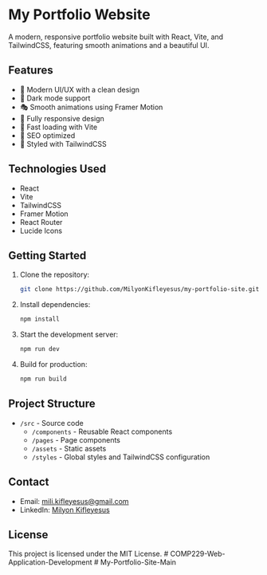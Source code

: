 # My Portfolio Website

A modern, responsive portfolio website built with React, Vite, and TailwindCSS, featuring smooth animations and a beautiful UI.

## Features

- 🎨 Modern UI/UX with a clean design
- 🌙 Dark mode support
- 🎭 Smooth animations using Framer Motion
- 📱 Fully responsive design
- 🚀 Fast loading with Vite
- 🎯 SEO optimized
- 💅 Styled with TailwindCSS

## Technologies Used

- React
- Vite
- TailwindCSS
- Framer Motion
- React Router
- Lucide Icons

## Getting Started

1. Clone the repository:

   ```bash
   git clone https://github.com/MilyonKifleyesus/my-portfolio-site.git
   ```

2. Install dependencies:

   ```bash
   npm install
   ```

3. Start the development server:

   ```bash
   npm run dev
   ```

4. Build for production:
   ```bash
   npm run build
   ```

## Project Structure

- `/src` - Source code
  - `/components` - Reusable React components
  - `/pages` - Page components
  - `/assets` - Static assets
  - `/styles` - Global styles and TailwindCSS configuration

## Contact

- Email: mili.kifleyesus@gmail.com
- LinkedIn: [Milyon Kifleyesus](https://www.linkedin.com/in/milyon-kifleyesus-9170b1364)

## License

This project is licensed under the MIT License.
#   C O M P 2 2 9 - W e b - A p p l i c a t i o n - D e v e l o p m e n t  
 #   M y - P o r t f o l i o - S i t e - M a i n  
 